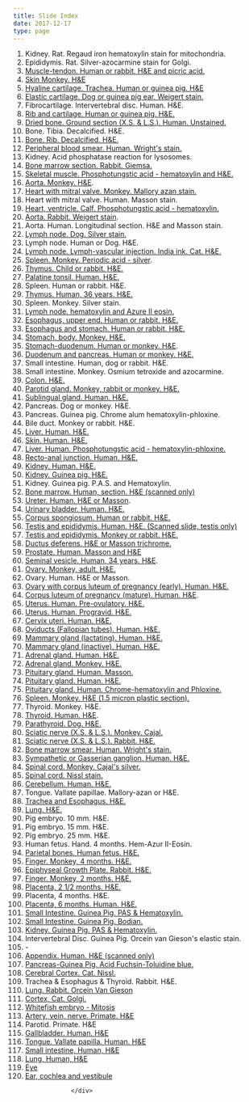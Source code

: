 ```yaml
---
title: Slide Index
date: 2017-12-17
type: page
---
```

<div class="pagecontentbody">
					
<ol>
<li>Kidney. Rat. Regaud iron hematoxylin stain for mitochondria.</li>
<li>Epididymis. Rat. Silver-azocarmine stain for Golgi.</li>
<li><a href="http://virtualslides.cumc.columbia.edu/03.svs/view.apml?">Muscle-tendon. Human or rabbit. <span class="caps">H&amp;E </span>and picric acid.</a></li>
<li><a href="http://virtualslides.cumc.columbia.edu/04.svs/view.apml?">Skin	Monkey. <span class="caps">H&amp;E</span></a></li>
<li><a href="http://virtualslides.cumc.columbia.edu/05.svs/view.apml?">Hyaline cartilage. Trachea. Human or guinea pig. <span class="caps">H&amp;E</span></a></li>
<li><a href="http://virtualslides.cumc.columbia.edu/06.svs/view.apml?">Elastic cartilage. Dog or guinea pig ear. Weigert stain.</a></li>
<li>Fibrocartilage. Intervertebral disc. Human. <span class="caps">H&amp;E.</span></li>
<li><a href="http://virtualslides.cumc.columbia.edu/08.svs/view.apml?">Rib and cartilage. Human or guinea pig. <span class="caps">H&amp;E.</span></a></li>
<li><a href="http://virtualslides.cumc.columbia.edu/09.svs/view.apml?">Dried bone. Ground section (X.S. &amp; <span class="caps">L.S.</span>). Human. Unstained.</a></li>
<li>Bone. Tibia. Decalcified. <span class="caps">H&amp;E.</span></li>
<li><a href="http://virtualslides.cumc.columbia.edu/11.svs/view.apml?">Bone. Rib. Decalcified. <span class="caps">H&amp;E.</span></a></li>
<li><a href="http://virtualslides.cumc.columbia.edu/12.svs/view.apml?">Peripheral blood smear. Human. Wright's stain.</a></li>
<li>Kidney. Acid phosphatase reaction for lysosomes.</li>
<li><a href="http://virtualslides.cumc.columbia.edu/14.svs/view.apml?">Bone marrow section. Rabbit. Giemsa.</a></li>
<li><a href="http://virtualslides.cumc.columbia.edu/15.svs/view.apml?">Skeletal muscle. Phosphotungstic acid - hematoxylin and <span class="caps">H&amp;E.</span></a></li>
<li><a href="http://virtualslides.cumc.columbia.edu/16.svs/view.apml?">Aorta. Monkey. <span class="caps">H&amp;E</span></a>.</li>
<li><a href="http://virtualslides.cumc.columbia.edu/17.svs/view.apml?">Heart with mitral valve. Monkey. Mallory azan stain.</a></li>
<li>Heart with mitral valve. Human. Masson stain.</li>
<li><a href="http://virtualslides.cumc.columbia.edu/19.svs/view.apml?">Heart, ventricle. Calf. Phosphotungstic acid - hematoxylin.</a></li>
<li><a href="http://virtualslides.cumc.columbia.edu/20.svs/view.apml?">Aorta. Rabbit. Weigert stain</a>.</li>
<li>Aorta. Human. Longitudinal section. <span class="caps">H&amp;E </span>and Masson stain.</li>
<li><a href="http://virtualslides.cumc.columbia.edu/22.svs/view.apml?">Lymph node. Dog. Silver stain.</a></li>
<li>Lymph node. Human or Dog. <span class="caps">H&amp;E.</span></li>
<li><a href="http://virtualslides.cumc.columbia.edu/24.svs/view.apml?">Lymph node. Lymph-vascular injection. India ink. Cat. <span class="caps">H&amp;E.</span></a></li>
<li><a href="http://virtualslides.cumc.columbia.edu/25.svs/view.apml?">Spleen. Monkey. Periodic acid - silver</a>.</li>
<li><a href="http://virtualslides.cumc.columbia.edu/26.svs/view.apml?">Thymus. Child or rabbit. <span class="caps">H&amp;E.</span></a></li>
<li><a href="http://virtualslides.cumc.columbia.edu/27.svs/view.apml?">Palatine tonsil. Human. <span class="caps">H&amp;E.</span></a></li>
<li>Spleen. Human or rabbit. <span class="caps">H&amp;E.</span></li>
<li><a href="http://virtualslides.cumc.columbia.edu/29.svs/view.apml?">Thymus. Human, 36 years. <span class="caps">H&amp;E.</span></a></li>
<li>Spleen. Monkey. Silver stain.</li>
<li><a href="http://virtualslides.cumc.columbia.edu/31.svs/view.apml?">Lymph node. hematoxylin and Azure II eosin.</a></li>
<li><a href="http://virtualslides.cumc.columbia.edu/32.svs/view.apml?">Esophagus, upper end. Human or rabbit. <span class="caps">H&amp;E.</span></a></li>
<li><a href="http://virtualslides.cumc.columbia.edu/33.svs/view.apml?">Esophagus and stomach. Human or rabbit. <span class="caps">H&amp;E.</span></a></li>
<li><a href="http://virtualslides.cumc.columbia.edu/34.svs/view.apml?">Stomach, body. Monkey. <span class="caps">H&amp;E.</span></a></li>
<li><a href="http://virtualslides.cumc.columbia.edu/35.svs/view.apml?">Stomach-duodenum. Human or monkey. <span class="caps">H&amp;E</span></a>.</li>
<li><a href="http://virtualslides.cumc.columbia.edu/36.svs/view.apml?">Duodenum and pancreas. Human or monkey. <span class="caps">H&amp;E.</span></a></li>
<li>Small intestine. Human, dog or rabbit. <span class="caps">H&amp;E.</span></li>
<li>Small intestine. Monkey. Osmium tetroxide and azocarmine.</li>
<li><a href="http://virtualslides.cumc.columbia.edu/39.svs/view.apml?">Colon. <span class="caps">H&amp;E.</span></a></li>
<li><a href="http://virtualslides.cumc.columbia.edu/40.svs/view.apml?">Parotid gland. Monkey, rabbit or monkey. <span class="caps">H&amp;E.</span></a></li>
<li><a href="http://virtualslides.cumc.columbia.edu/41.svs/view.apml?">Sublingual gland. Human. <span class="caps">H&amp;E.</span></a></li>
<li>Pancreas. Dog or monkey. <span class="caps">H&amp;E.</span></li>
<li>Pancreas. Guinea pig. Chrome alum hematoxylin-phloxine.</li>
<li>Bile duct. Monkey or rabbit. <span class="caps">H&amp;E.</span></li>
<li><a href="http://virtualslides.cumc.columbia.edu/45.svs/view.apml?">Liver. Human. <span class="caps">H&amp;E.</span></a></li>
<li><a href="http://virtualslides.cumc.columbia.edu/46.svs/view.apml?">Skin. Human. <span class="caps">H&amp;E.</span></a></li>
<li><a href="http://virtualslides.cumc.columbia.edu/47.svs/view.apml?">Liver. Human. Phosphotungstic acid - hematoxylin-phloxine.</a></li>
<li><a href="http://virtualslides.cumc.columbia.edu/48.svs/view.apml?">Recto-anal junction. Human. <span class="caps">H&amp;E.</span></a></li>
<li><a href="http://virtualslides.cumc.columbia.edu/49.svs/view.apml?">Kidney. Human. <span class="caps">H&amp;E.</span></a></li>
<li><a href="http://virtualslides.cumc.columbia.edu/50.svs/view.apml?">Kidney. Guinea pig. <span class="caps">H&amp;E.</span></a></li>
<li>Kidney. Guinea pig. <span class="caps">P.A.S. </span>and Hematoxylin.</li>
<li><a href="http://virtualslides.cumc.columbia.edu/52.svs/view.apml?">Bone marrow. Human, section. <span class="caps">H&amp;E </span>(scanned only)</a></li>
<li><a href="http://virtualslides.cumc.columbia.edu/53.svs/view.apml?">Ureter. Human. <span class="caps">H&amp;E </span>or Masson</a>.</li>
<li><a href="http://virtualslides.cumc.columbia.edu/54.svs/view.apml?">Urinary bladder. Human. <span class="caps">H&amp;E.</span></a></li>
<li><a href="http://virtualslides.cumc.columbia.edu/55.svs/view.apml?">Corpus spongiosum. Human or rabbit. <span class="caps">H&amp;E.</span></a></li>
<li><a href="http://virtualslides.cumc.columbia.edu/56.svs/view.apml?">Testis and epididymis. Human. <span class="caps">H&amp;E. </span>(Scanned slide, testis only)</a></li>
<li><a href="http://virtualslides.cumc.columbia.edu/57.svs/view.apml?">Testis and epididymis. Monkey or rabbit. <span class="caps">H&amp;E.</span></a></li>
<li><a href="http://virtualslides.cumc.columbia.edu/58.svs/view.apml?">Ductus deferens. <span class="caps">H&amp;E </span>or Masson trichrome.</a></li>
<li><a href="http://virtualslides.cumc.columbia.edu/59.svs/view.apml?">Prostate. Human. Masson and <span class="caps">H&amp;E</span></a></li>
<li><a href="http://virtualslides.cumc.columbia.edu/60.svs/view.apml?">Seminal vesicle. Human, 34 years. <span class="caps">H&amp;E</span></a>.</li>
<li><a href="http://virtualslides.cumc.columbia.edu/61.svs/view.apml?">Ovary. Monkey, adult. <span class="caps">H&amp;E.</span></a></li>
<li>Ovary. Human. <span class="caps">H&amp;E </span>or Masson.</li>
<li><a href="http://virtualslides.cumc.columbia.edu/63.svs/view.apml?">Ovary with corpus luteum of pregnancy (early). Human. <span class="caps">H&amp;E.</span></a></li>
<li> <a href="http://virtualslides.cumc.columbia.edu/64.svs/view.apml?">Corpus luteum of pregnancy (mature). Human. <span class="caps">H&amp;E</span></a>.</li>
<li><a href="http://virtualslides.cumc.columbia.edu/65.svs/view.apml?">Uterus. Human. Pre-ovulatory. <span class="caps">H&amp;E.</span></a></li>
<li><a href="http://virtualslides.cumc.columbia.edu/66.svs/view.apml?">Uterus. Human. Progravid. <span class="caps">H&amp;E.</span></a></li>
<li><a href="http://virtualslides.cumc.columbia.edu/67.svs/view.apml?">Cervix uteri. Human. <span class="caps">H&amp;E.</span></a></li>
<li><a href="http://virtualslides.cumc.columbia.edu/68.svs/view.apml?">Oviducts (Fallopian tubes). Human. <span class="caps">H&amp;E.</span></a></li>
<li><a href="http://virtualslides.cumc.columbia.edu/69.svs/view.apml?">Mammary gland (lactating). Human. <span class="caps">H&amp;E.</span></a></li>
<li><a href="http://virtualslides.cumc.columbia.edu/70.svs/view.apml?">Mammary gland (inactive). Human. <span class="caps">H&amp;E.</span></a></li>
<li><a href="http://virtualslides.cumc.columbia.edu/71.svs/view.apml?">Adrenal gland. Human. <span class="caps">H&amp;E.</span></a></li>
<li><a href="http://virtualslides.cumc.columbia.edu/72.svs/view.apml?">Adrenal gland. Monkey. <span class="caps">H&amp;E.</span></a></li>
<li><a href="http://virtualslides.cumc.columbia.edu/73.svs/view.apml?">Pituitary gland. Human. Masson.</a></li>
<li><a href="http://virtualslides.cumc.columbia.edu/74.svs/view.apml?">Pituitary gland. Human. <span class="caps">H&amp;E.</span></a></li>
<li><a href="http://virtualslides.cumc.columbia.edu/75.svs/view.apml?">Pituitary gland. Human. Chrome-hematoxylin and Phloxine.</a></li>
<li><a href="http://virtualslides.cumc.columbia.edu/76.svs/view.apml?">Spleen. Monkey. <span class="caps">H&amp;E </span>(1.5 micron plastic section).</a></li>
<li>Thyroid. Monkey. <span class="caps">H&amp;E.</span></li>
<li><a href="http://virtualslides.cumc.columbia.edu/78.svs/view.apml?">Thyroid. Human. <span class="caps">H&amp;E</span></a>.</li>
<li><a href="http://virtualslides.cumc.columbia.edu/79.svs/view.apml?">Parathyroid. Dog. <span class="caps">H&amp;E.</span></a></li>
<li><a href="http://virtualslides.cumc.columbia.edu/80.svs/view.apml?">Sciatic nerve (X.S. &amp; <span class="caps">L.S.</span>). Monkey. Cajal.</a></li>
<li><a href="http://virtualslides.cumc.columbia.edu/81.svs/view.apml?">Sciatic nerve (X.S. &amp; <span class="caps">L.S.</span>). Rabbit. <span class="caps">H&amp;E.</span></a></li>
<li><a href="http://virtualslides.cumc.columbia.edu/82.svs/view.apml?">Bone marrow smear. Human. Wright's stain.</a></li>
<li><a href="http://virtualslides.cumc.columbia.edu/83.svs/view.apml?">Sympathetic or Gasserian ganglion. Human. <span class="caps">H&amp;E.</span></a></li>
<li><a href="http://virtualslides.cumc.columbia.edu/84.svs/view.apml?">Spinal cord. Monkey. Cajal's silver.</a></li>
<li><a href="http://virtualslides.cumc.columbia.edu/85.svs/view.apml?">Spinal cord. Nissl stain.</a></li>
<li><a href="http://virtualslides.cumc.columbia.edu/86.svs/view.apml?">Cerebellum. Human. <span class="caps">H&amp;E.</span></a></li>
<li>Tongue. Vallate papillae. Mallory-azan or <span class="caps">H&amp;E.</span></li>
<li><a href="http://virtualslides.cumc.columbia.edu/88.svs/view.apml?">Trachea and Esophagus. <span class="caps">H&amp;E.</span></a></li>
<li><a href="http://virtualslides.cumc.columbia.edu/89.svs/view.apml?">Lung. <span class="caps">H&amp;E.</span></a></li>
<li>Pig embryo. 10 mm. <span class="caps">H&amp;E.</span></li>
<li>Pig embryo. 15 mm. <span class="caps">H&amp;E.</span></li>
<li>Pig embryo. 25 mm. <span class="caps">H&amp;E.</span></li>
<li>Human fetus. Hand. 4 months. Hem-Azur II-Eosin.</li>
<li><a href="http://virtualslides.cumc.columbia.edu/94.svs/view.apml?">Parietal bones. Human fetus. <span class="caps">H&amp;E.</span></a></li>
<li><a href="http://virtualslides.cumc.columbia.edu/95.svs/view.apml?">Finger. Monkey, 4 months. <span class="caps">H&amp;E.</span></a></li>
<li><a href="http://virtualslides.cumc.columbia.edu/96.svs/view.apml?">Epiphyseal Growth Plate. Rabbit. <span class="caps">H&amp;E.</span></a></li>
<li><a href="http://virtualslides.cumc.columbia.edu/97.svs/view.apml?">Finger. Monkey, 2 months. <span class="caps">H&amp;E.</span></a></li>
<li><a href="http://virtualslides.cumc.columbia.edu/98.svs/view.apml?">Placenta, 2 1/2 months. <span class="caps">H&amp;E.</span></a></li>
<li>Placenta, 4 months. <span class="caps">H&amp;E.</span></li>
<li><a href="http://virtualslides.cumc.columbia.edu/100.svs/view.apml?">Placenta, 6 months. Human. <span class="caps">H&amp;E.</span></a></li>
<li><a href="http://virtualslides.cumc.columbia.edu/101.svs/view.apml?">Small Intestine. Guinea Pig. <span class="caps">PAS </span>&amp; Hematoxylin.</a></li>
<li><a href="http://virtualslides.cumc.columbia.edu/102.svs/view.apml?">Small Intestine. Guinea Pig. Bodian.</a></li>
<li><a href="http://virtualslides.cumc.columbia.edu/103.svs/view.apml?">Kidney. Guinea Pig. <span class="caps">PAS </span>&amp; Hematoxylin.</a></li>
<li>Intervertebral Disc. Guinea Pig. Orcein van Gieson's elastic stain.</li>
<li>-</li>
<li><a href="http://virtualslides.cumc.columbia.edu/106.svs/view.apml?">Appendix. Human. <span class="caps">H&amp;E </span>(scanned only)</a></li>
<li><a href="http://virtualslides.cumc.columbia.edu/107.svs/view.apml?">Pancreas-Guinea Pig. Acid Fuchsin-Toluidine blue.</a></li>
<li><a href="http://virtualslides.cumc.columbia.edu/108.svs/view.apml?">Cerebral Cortex. Cat. Nissl.</a></li>
<li>Trachea &amp; Esophagus &amp; Thyroid. Rabbit. <span class="caps">H&amp;E.</span></li>
<li><a href="http://virtualslides.cumc.columbia.edu/110.svs/view.apml?">Lung. Rabbit. Orcein Van Gieson</a></li>
<li><a href="http://virtualslides.cumc.columbia.edu/111.svs/view.apml?">Cortex, Cat. Golgi.</a></li>
<li><a href="http://virtualslides.cumc.columbia.edu/112.svs/view.apml?">Whitefish embryo - Mitosis</a></li>
<li><a href="http://virtualslides.cumc.columbia.edu/113.svs/view.apml?">Artery, vein, nerve. Primate. <span class="caps">H&amp;E</span></a></li>
<li>Parotid. Primate. <span class="caps">H&amp;E</span></li>
<li><a href="http://virtualslides.cumc.columbia.edu/115.svs/view.apml?">Gallbladder. Human. <span class="caps">H&amp;E</span></a></li>
<li><a href="http://virtualslides.cumc.columbia.edu/116.svs/view.apml?">Tongue. Vallate papilla. Human. <span class="caps">H&amp;E</span></a></li>
<li><a href="http://virtualslides.cumc.columbia.edu/117.svs/view.apml?">Small intestine, Human, <span class="caps">H&amp;E</span></a></li>
<li><a href="http://virtualslides.cumc.columbia.edu/118.svs/view.apml?">Lung, Human, <span class="caps">H&amp;E</span></a></li>
<li><a href="http://virtualslides.cumc.columbia.edu/119.svs/view.apml?">Eye</a></li>
<li><a href="http://virtualslides.cumc.columbia.edu/120.svs/view.apml?">Ear, cochlea and vestibule</a></li>
</ol>


					</div>